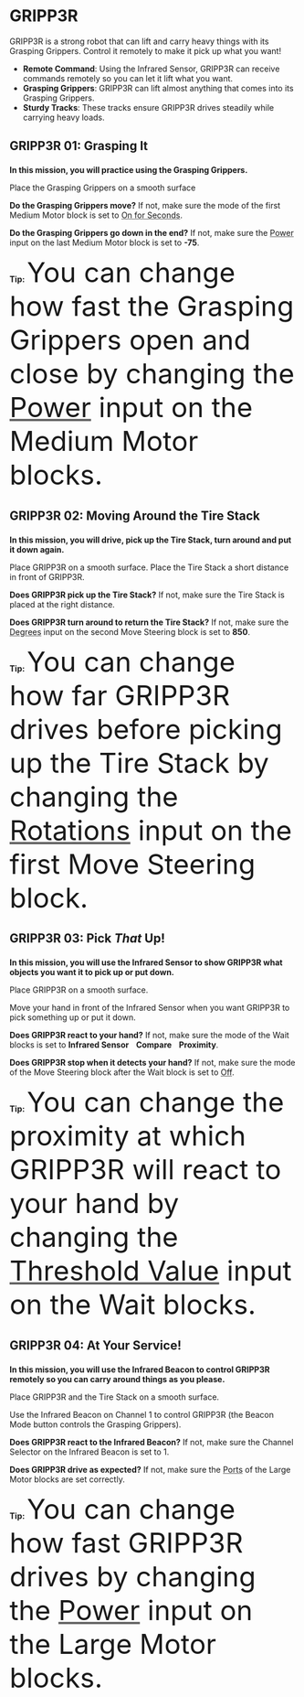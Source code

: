 # GRIPP3R


GRIPP3R is a strong robot that can lift and carry heavy things with its Grasping Grippers. Control it remotely to make it pick up what you want!
- __Remote Command__: Using the Infrared Sensor, GRIPP3R can receive commands remotely so you can let it lift what you want.
- __Grasping Grippers__: GRIPP3R can lift almost anything that comes into its Grasping Grippers.
- __Sturdy Tracks__: These tracks ensure GRIPP3R drives steadily while carrying heavy loads. 


## <?xml version="1.0" encoding="utf-8"?><ActivityCopyPaste fontsize="14" fontfamily="Verdana" xmlns="http://www.ni.com/ActivityRichTextDocument.xsd"><p><font size="6"></font><b>GRIPP3R 01: Grasping It</b></p></ActivityCopyPaste>

<?xml version="1.0" encoding="utf-8"?><ActivityCopyPaste fontsize="12" fontfamily="Verdana" xmlns="http://www.ni.com/ActivityRichTextDocument.xsd"><p><b>In this mission, you will practice using the Grasping Grippers.</b></p></ActivityCopyPaste>

<?xml version="1.0" encoding="utf-8"?><ActivityCopyPaste fontsize="12" fontfamily="Verdana" xmlns="http://www.ni.com/ActivityRichTextDocument.xsd"><p>Place the Grasping Grippers on a smooth surface</p></ActivityCopyPaste>

<?xml version="1.0" encoding="utf-8"?><ActivityCopyPaste fontsize="12" fontfamily="Verdana" xmlns="http://www.ni.com/ActivityRichTextDocument.xsd"><p><b>Do the Grasping Grippers move?</b> If not, make sure the mode of the first Medium Motor block is set to <font color="#666666"><u><a action="OpenWebsite:ev3help\://blocks/LEGO/MediumMotor.html#Mode_Time">On for Seconds</a></u></font>.

<b>Do the Grasping Grippers go down in the end?</b> If not, make sure the <font color="#666666"><u><a action="OpenWebsite:ev3help\://blocks/LEGO/MediumMotor.html#MotorPowerAndDirection">Power</a></u></font> input on the last Medium Motor block is set to <b>-75</b>.</p></ActivityCopyPaste>

<?xml version="1.0" encoding="utf-8"?><ActivityCopyPaste fontsize="16" fontfamily="Verdana" xmlns="http://www.ni.com/ActivityRichTextDocument.xsd"><p><b>Tip:</b> <font size="12">You can change how fast the Grasping Grippers open and close by changing the </font><font size="12" color="#666666"><u><a action="OpenWebsite:ev3help\://blocks/LEGO/MediumMotor.html#MotorPowerAndDirection">Power</a></u></font><font size="12"> input on the Medium Motor blocks.</font></p></ActivityCopyPaste>


## <?xml version="1.0" encoding="utf-8"?><ActivityCopyPaste fontsize="14" fontfamily="Verdana" xmlns="http://www.ni.com/ActivityRichTextDocument.xsd"><p><font size="6"></font><b>GRIPP3R 02: Moving Around the Tire Stack</b></p></ActivityCopyPaste>

<?xml version="1.0" encoding="utf-8"?><ActivityCopyPaste fontsize="12" fontfamily="Verdana" xmlns="http://www.ni.com/ActivityRichTextDocument.xsd"><p><b>In this mission, you will drive, pick up the Tire Stack, turn around and put it down again.</b></p></ActivityCopyPaste>

<?xml version="1.0" encoding="utf-8"?><ActivityCopyPaste fontsize="12" fontfamily="Verdana" xmlns="http://www.ni.com/ActivityRichTextDocument.xsd"><p>Place GRIPP3R on a smooth surface. Place the Tire Stack a short distance in front of GRIPP3R. </p></ActivityCopyPaste>

<?xml version="1.0" encoding="utf-8"?><ActivityCopyPaste fontsize="12" fontfamily="Verdana" xmlns="http://www.ni.com/ActivityRichTextDocument.xsd"><p><b>Does GRIPP3R pick up the Tire Stack?</b> If not, make sure the Tire Stack is placed at the right distance.

<b>Does GRIPP3R turn around to return the Tire Stack?</b> If not, make sure the <font color="#666666"><u><a action="OpenWebsite:ev3help\://blocks/LEGO/Move.html#Mode_Degrees">Degrees</a></u></font> input on the second Move Steering block is set to <b>850</b>.</p></ActivityCopyPaste>

<?xml version="1.0" encoding="utf-8"?><ActivityCopyPaste fontsize="16" fontfamily="Verdana" xmlns="http://www.ni.com/ActivityRichTextDocument.xsd"><p><b>Tip:</b> <font size="12">You can change how far GRIPP3R drives before picking up the Tire Stack by changing the </font><font size="12" color="#666666"><u><a action="OpenWebsite:ev3help\://blocks/LEGO/Move.html#Mode_Rotations">Rotations</a></u></font><font size="12"> input on the first Move Steering block.</font></p></ActivityCopyPaste>


## <?xml version="1.0" encoding="utf-8"?><ActivityCopyPaste fontsize="14" fontfamily="Verdana" xmlns="http://www.ni.com/ActivityRichTextDocument.xsd"><p><font size="6"></font><b>GRIPP3R 03: Pick <i>That</i> Up!</b></p></ActivityCopyPaste>

<?xml version="1.0" encoding="utf-8"?><ActivityCopyPaste fontsize="12" fontfamily="Verdana" xmlns="http://www.ni.com/ActivityRichTextDocument.xsd"><p><b>In this mission, you will use the Infrared Sensor to show GRIPP3R what objects you want it to pick up or put down.</b></p></ActivityCopyPaste>

<?xml version="1.0" encoding="utf-8"?><ActivityCopyPaste fontsize="12" fontfamily="Verdana" xmlns="http://www.ni.com/ActivityRichTextDocument.xsd"><p>Place GRIPP3R on a smooth surface.</p></ActivityCopyPaste>

<?xml version="1.0" encoding="utf-8"?><ActivityCopyPaste fontsize="12" fontfamily="Verdana" xmlns="http://www.ni.com/ActivityRichTextDocument.xsd"><p>Move your hand in front of the Infrared Sensor when you want GRIPP3R to pick something up or put it down.</p></ActivityCopyPaste>

<?xml version="1.0" encoding="utf-8"?><ActivityCopyPaste fontsize="12" fontfamily="Verdana" xmlns="http://www.ni.com/ActivityRichTextDocument.xsd"><p><b>Does GRIPP3R react to your hand?</b> If not, make sure the mode of the Wait blocks is set to <b>Infrared Sensor <img src="arrow.png" width="6" height="14" /> Compare <img src="arrow.png" width="6" height="14" /> Proximity</b>.

<b>Does GRIPP3R stop when it detects your hand?</b> If not, make sure the mode of the Move Steering block after the Wait block is set to <font color="#666666"><u><a action="OpenWebsite:ev3help\://blocks/LEGO/Move.html#Mode_Stop">Off</a></u></font>.</p></ActivityCopyPaste>

<?xml version="1.0" encoding="utf-8"?><ActivityCopyPaste fontsize="16" fontfamily="Verdana" xmlns="http://www.ni.com/ActivityRichTextDocument.xsd"><p><b>Tip:</b> <font size="12">You can change the proximity at which GRIPP3R will react to your hand by changing the </font><font size="12" color="#666666"><u><a action="OpenWebsite:ev3help\://blocks/LEGO/Wait.html#WaitingForASensorThresholdValue">Threshold Value</a></u></font><font size="12"> input on the Wait blocks.</font></p></ActivityCopyPaste>


## <?xml version="1.0" encoding="utf-8"?><ActivityCopyPaste fontsize="14" fontfamily="Verdana" xmlns="http://www.ni.com/ActivityRichTextDocument.xsd"><p><font size="6"></font><b>GRIPP3R 04: At Your Service!</b></p></ActivityCopyPaste>

<?xml version="1.0" encoding="utf-8"?><ActivityCopyPaste fontsize="12" fontfamily="Verdana" xmlns="http://www.ni.com/ActivityRichTextDocument.xsd"><p><b>In this mission, you will use the Infrared Beacon to control GRIPP3R remotely so you can carry around things as you please.</b></p></ActivityCopyPaste>

<?xml version="1.0" encoding="utf-8"?><ActivityCopyPaste fontsize="12" fontfamily="Verdana" xmlns="http://www.ni.com/ActivityRichTextDocument.xsd"><p>Place GRIPP3R and the Tire Stack on a smooth surface.</p></ActivityCopyPaste>

<?xml version="1.0" encoding="utf-8"?><ActivityCopyPaste fontsize="12" fontfamily="Verdana" xmlns="http://www.ni.com/ActivityRichTextDocument.xsd"><p>Use the Infrared Beacon on Channel 1 to control GRIPP3R (the Beacon Mode button controls the Grasping Grippers).</p></ActivityCopyPaste>

<?xml version="1.0" encoding="utf-8"?><ActivityCopyPaste fontsize="12" fontfamily="Verdana" xmlns="http://www.ni.com/ActivityRichTextDocument.xsd"><p><b>Does GRIPP3R react to the Infrared Beacon?</b> If not, make sure the Channel Selector on the Infrared Beacon is set to 1.

<b>Does GRIPP3R drive as expected?</b> If not, make sure the <font color="#666666"><u><a action="OpenWebsite:ev3help\://editor/PortSelector.html#MotorSection">Ports</a></u></font> of the Large Motor blocks are set correctly.</p></ActivityCopyPaste>

<?xml version="1.0" encoding="utf-8"?><ActivityCopyPaste fontsize="16" fontfamily="Verdana" xmlns="http://www.ni.com/ActivityRichTextDocument.xsd"><p><b>Tip:</b> <font size="12">You can change how fast GRIPP3R drives by changing the </font><font size="12" color="#666666"><u><a action="OpenWebsite:ev3help\://blocks/LEGO/Motor.html#MotorPowerAndDirection">Power</a></u></font><font size="12"> input on the Large Motor blocks.</font></p></ActivityCopyPaste>
